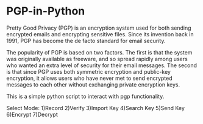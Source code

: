 # PGP-in-Python

Pretty Good Privacy (PGP) is an encryption system used for both sending encrypted emails and encrypting sensitive files. Since its invention back in 1991, PGP has become the de facto standard for email security.

The popularity of PGP is based on two factors. The first is that the system was originally available as freeware, and so spread rapidly among users who wanted an extra level of security for their email messages. The second is that since PGP uses both symmetric encryption and public-key encryption, it allows users who have never met to send encrypted messages to each other without exchanging private encryption keys.

This is a simple python script to interact with pgp functionality. 

Select Mode:
1)Record
2)Verify
3)Import Key
4)Search Key
5)Send Key
6)Encrypt
7)Decrypt
